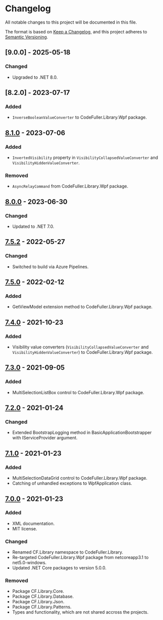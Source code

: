 ﻿# Changelog

All notable changes to this project will be documented in this file.

The format is based on [Keep a Changelog](https://keepachangelog.com/en/1.0.0/),
and this project adheres to [Semantic Versioning](https://semver.org/spec/v2.0.0.html).

## [9.0.0] - 2025-05-18

### Changed

- Upgraded to .NET 8.0.

## [8.2.0] - 2023-07-17

### Added

- `InverseBooleanValueConverter` to CodeFuller.Library.Wpf package.

## [8.1.0] - 2023-07-06

### Added

- `InvertedVisibility` property in  `VisibilityCollapsedValueConverter` and `VisibilityHiddenValueConverter`.

### Removed

- `AsyncRelayCommand` from CodeFuller.Library.Wpf package.

## [8.0.0] - 2023-06-30

### Changed

- Updated to .NET 7.0.

## [7.5.2] - 2022-05-27

### Changed

- Switched to build via Azure Pipelines.

## [7.5.0] - 2022-02-12

### Added

- GetViewModel extension method to CodeFuller.Library.Wpf package.

## [7.4.0] - 2021-10-23

### Added

- Visibility value converters (`VisibilityCollapsedValueConverter` and `VisibilityHiddenValueConverter`) to CodeFuller.Library.Wpf package.

## [7.3.0] - 2021-09-05

### Added

- MultiSelectionListBox control to CodeFuller.Library.Wpf package.

## [7.2.0] - 2021-01-24

### Changed

- Extended BootstrapLogging method in BasicApplicationBootstrapper with IServiceProvider argument.

## [7.1.0] - 2021-01-23

### Added

- MultiSelectionDataGrid control to CodeFuller.Library.Wpf package.
- Catching of unhandled exceptions to WpfApplication class.

## [7.0.0] - 2021-01-23

### Added

- XML documentation.
- MIT license.

### Changed
- Renamed CF.Library namespace to CodeFuller.Library.
- Re-targeted CodeFuller.Library.Wpf package from netcoreapp3.1 to net5.0-windows.
- Updated .NET Core packages to version 5.0.0.

### Removed

- Package CF.Library.Core.
- Package CF.Library.Database.
- Package CF.Library.Json.
- Package CF.Library.Patterns.
- Types and functionality, which are not shared accross the projects.

[8.1.0]: https://github.com/CodeFuller/library/compare/v8.1.0...v8.2.0
[8.1.0]: https://github.com/CodeFuller/library/compare/v8.0.0...v8.1.0
[8.0.0]: https://github.com/CodeFuller/library/compare/v7.5.2...v8.0.0
[7.5.2]: https://github.com/CodeFuller/library/compare/v7.5.0...v7.5.2
[7.5.0]: https://github.com/CodeFuller/library/compare/v7.4.0...v7.5.0
[7.4.0]: https://github.com/CodeFuller/library/compare/v7.3.0...v7.4.0
[7.3.0]: https://github.com/CodeFuller/library/compare/v7.2.0...v7.3.0
[7.2.0]: https://github.com/CodeFuller/library/compare/v7.1.0...v7.2.0
[7.1.0]: https://github.com/CodeFuller/library/compare/v7.0.0...v7.1.0
[7.0.0]: https://github.com/CodeFuller/library/compare/v6.0.0...v7.0.0
